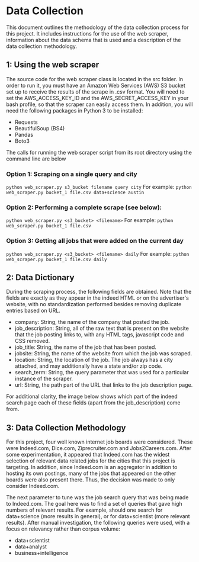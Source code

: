 # Data Collection

This document outlines the methodology of the data collection process for this project. It includes instructions
for the use of the web scraper, information about the data schema that is used and a description of the data collection
methodology.

## 1: Using the web scraper

The source code for the web scraper class is located in the src folder. In order to run it, you must have an Amazon Web
Services (AWS) S3 bucket set up to receive the results of the scrape in .csv format. You will need to set the
AWS_ACCESS_KEY_ID and the AWS_SECRET_ACCESS_KEY in your bash profile, so that the scraper can easily access them.  In
addition, you will need the following packages in Python 3 to be installed:
- Requests
- BeautifulSoup (BS4)
- Pandas
- Boto3

The calls for running the web scraper script from its root directory using the command line are below

### Option 1: Scraping on a single query and city
`python web_scraper.py s3_bucket filename query city`
For example: `python web_scraper.py bucket_1 file.csv data+science austin`

### Option 2: Performing a complete scrape (see below):
`python web_scraper.py <s3_bucket> <filename>`
For example: `python web_scraper.py bucket_1 file.csv`

### Option 3: Getting all jobs that were added on the current day
`python web_scraper.py <s3_bucket> <filename> daily`
For example: `python web_scraper.py bucket_1 file.csv daily`

## 2: Data Dictionary

During the scraping process, the following fields are obtained. Note that the fields are exactly as they appear in the
indeed HTML or on the advertiser's website, with no standardization performed besides removing duplicate entries based on URL.

- company: String, the name of the company that posted the job.
- job_description: String, all of the raw text that is present on the website that the job posting links to, with any HTML tags,
javascript code and CSS removed.
- job_title: String, the name of the job that has been posted.
- jobsite: String, the name of the website from which the job was scraped.
- location: String, the location of the job. The job always has a city attached, and may additionally have a state and/or zip code.
- search_term: String, the query parameter that was used for a particular instance of the scraper.
- url: String, the path part of the URL that links to the job description page.

For additional clarity, the image below shows which part of the indeed search page each of these fields (apart from the
job_description) come from.

## 3: Data Collection Methodology

For this project, four well known internet job boards were considered. These were Indeed.com, Dice.com, Ziprecruiter.com and
Jobs2Careers.com. After some experimentation, it appeared that Indeed.com has the widest selection of relevant data
related jobs for the cities that this project is targeting. In addition, since Indeed.com is an aggregator in addition to
hosting its own postings, many of the jobs that appeared on the other boards were also present there. Thus, the decision was
made to only consider Indeed.com.

The next parameter to tune was the job search query that was being made to Indeed.com. The goal here was to find a set of queries
that gave high numbers of relevant results. For example, should one search for data+science (more results in general), or for
data+scientist (more relevant results). After manual investigation, the following queries were used, with a focus on relevancy
rather than corpus volume:
- data+scientist
- data+analyst
- business+intelligence

